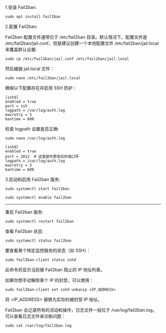 1.安装 Fail2ban:
````
sudo apt install fail2ban
````

2.配置 Fail2ban:

Fail2ban 配置文件通常位于 /etc/fail2ban 目录。默认情况下，配置文件是 /etc/fail2ban/jail.conf，但是建议创建一个本地配置文件 /etc/fail2ban/jail.local 来覆盖默认设置:
````
sudo cp /etc/fail2ban/jail.conf /etc/fail2ban/jail.local
````

然后编辑 jail.local 文件：
````
sudo nano /etc/fail2ban/jail.local
````

确保以下配置存在并启用 SSH 防护：
````
[sshd]
enabled = true
port = ssh
logpath = /var/log/auth.log
maxretry = 3
bantime = 600
````

检查 logpath 设置是否正确:
````
sudo nano /var/log/auth.log
````

````
[sshd]
enabled = true
port = 2012  # 这里是你更改后的端口号
logpath = /var/log/auth.log
maxretry = 3
bantime = 600
````

3.启动和启用 Fail2ban 服务:
````
sudo systemctl start fail2ban
````

````
sudo systemctl enable fail2ban
````

--------------------------------------------------------------------------------------------------

重启 Fail2ban 服务:
````
sudo systemctl restart fail2ban
````

查看 Fail2ban 状态:
````
sudo systemctl status fail2ban
````

要查看某个特定监控服务的状态（如 SSH）：
````
sudo fail2ban-client status sshd
````
此命令将显示当前被 Fail2ban 阻止的 IP 地址列表。

如果你想手动解除某个 IP 的封禁，可以使用：
````
sudo fail2ban-client set sshd unbanip <IP_ADDRESS>
````
将 <IP_ADDRESS> 替换为实际的被封禁 IP 地址。

Fail2ban 会记录所有的活动和操作，日志文件一般位于 /var/log/fail2ban.log。可以查看日志文件来诊断问题：
````
sudo cat /var/log/fail2ban.log
````
